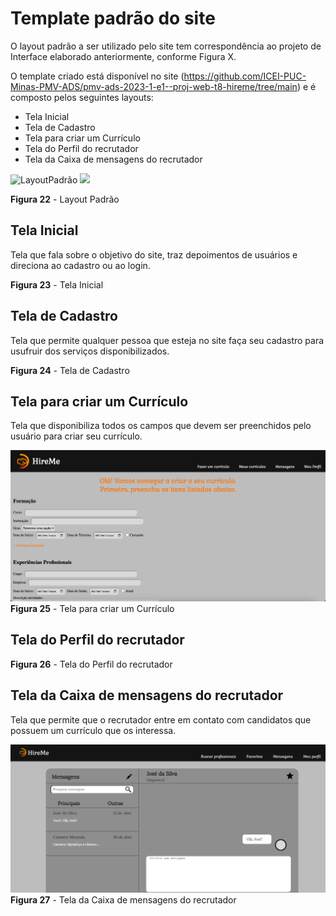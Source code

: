 # Template padrão do site

O layout padrão a ser utilizado pelo site tem correspondência ao projeto de Interface elaborado anteriormente, conforme Figura X.

O template criado está disponível no site (https://github.com/ICEI-PUC-Minas-PMV-ADS/pmv-ads-2023-1-e1--proj-web-t8-hireme/tree/main) e é composto pelos seguintes layouts:
- Tela Inicial
- Tela de Cadastro
- Tela para criar um Currículo
- Tela do Perfil do recrutador
- Tela da Caixa de mensagens do recrutador

![LayoutPadrão](img/LayoutPadrão.png)
<img src="img/LayoutPadrão.png" width="50%">

**Figura 22** - Layout Padrão


## Tela Inicial
Tela que fala sobre o objetivo do site, traz depoimentos de usuários e direciona ao cadastro ou ao login.

**Figura 23** - Tela Inicial

## Tela de Cadastro
Tela que permite qualquer pessoa que esteja no site faça seu cadastro para usufruir dos serviços disponibilizados. 

**Figura 24** - Tela de Cadastro

## Tela para criar um Currículo
Tela que disponibiliza todos os campos que devem ser preenchidos pelo usuário para criar seu currículo.

![fazerCV](img/fazerCV.png)
**Figura 25** - Tela para criar um Currículo

## Tela do Perfil do recrutador

**Figura 26** - Tela do Perfil do recrutador

## Tela da Caixa de mensagens do recrutador
Tela que permite que o recrutador entre em contato com candidatos que possuem um currículo que os interessa.

![mensagens-recrutador](img/mensagens-recrutador.png)
**Figura 27** - Tela da Caixa de mensagens do recrutador
